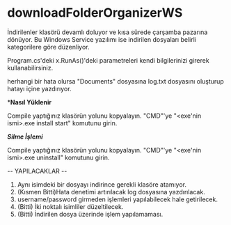 # downloadFolderOrganizerWS


İndirilenler klasörü devamlı doluyor ve kısa sürede çarşamba pazarına dönüyor. Bu Windows Service yazılımı ise indirilen dosyaları belirli kategorilere göre düzenliyor.

Program.cs'deki x.RunAs()'deki parametreleri kendi bilgilerinizi girerek kullanabilirsiniz.

herhangi bir hata olursa "Documents" dosyasına log.txt dosyasını oluşturup hatayı içine yazdırıyor.

***Nasıl Yüklenir**

Compile yaptığınız klasörün yolunu kopyalayın. "CMD"'ye "<exe'nin ismi>.exe install start" komutunu girin.

***Silme İşlemi***

Compile yaptığınız klasörün yolunu kopyalayın. "CMD"'ye "<exe'nin ismi>.exe uninstall" komutunu girin.


--  YAPILACAKLAR  --
1. Aynı isimdeki bir dosyayı indirince gerekli klasöre atamıyor.
2. (Kısmen Bitti)Hata denetimi artırılacak log dosyasına yazdırılacak.
3. username/password girmeden işlemleri yapılabilecek hale getirilecek.
4. (Bitti) İki noktalı isimliler düzeltilecek.
5. (Bitti) İndirilen dosya üzerinde işlem yapılamaması.
